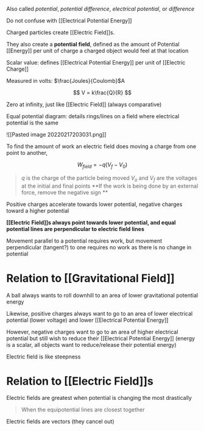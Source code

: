 Also called *potential*, *potential difference*, *electrical potential*, or *difference*

Do not confuse with [[Electrical Potential Energy]]

Charged particles create [[Electric Field]]s. 

They also create a **potential field**, defined as the amount of Potential [[Energy]] per unit of charge a charged object would feel at that location

Scalar value: defines [[Electrical Potential Energy]] per unit of [[Electric Charge]]

Measured in volts: $\frac{Joules}{Coulomb}$A

$$
V = k\frac{Q}{R}
$$

Zero at infinity, just like [[Electric Field]] (always comparative)

 Equal potential diagram: details rings/lines on a field where electrical potential is the same 

 ![[Pasted image 20220217203031.png]]

To find the amount of work an electric field does moving a charge from one point to another,

$$
W_{field} = -q(V_f - V_0)
$$

> $q$ is the charge of the particle being moved
> $V_o$ and $V_f$ are the voltages at the initial and final points
> **If the work is being done by an external force, remove the negative sign **

Positive charges accelerate towards lower potential, negative charges toward a higher potential

**[[Electric Field]]s always point towards lower potential, and equal potential lines are perpendicular to electric field lines**

Movement parallel to a potential requires work, but movement perpendicular (tangent?) to one requires no work as there is no change in potential

# Relation to [[Gravitational Field]]

A ball always wants to roll downhill to an area of lower gravitational potential energy

Likewise, positive charges always want to go to an area of lower electrical potential (lower voltage) and lower [[Electrical Potential Energy]]

However, negative charges want to go to an area of higher electrical potential but still wish to reduce their [[Electrical Potential Energy]] (energy is a scalar, all objects want to reduce/release their potential energy)

Electric field is like steepness

# Relation to [[Electric Field]]s

Electric fields are greatest when potential is changing the most drastically
> When the equipotential lines are closest together

Electric fields are vectors (they cancel out)
